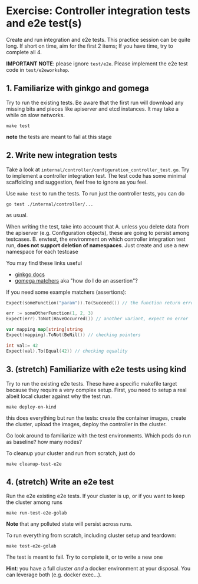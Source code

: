 # Exercise: Controller integration tests and e2e test(s)

Create and run integration and e2e tests.
This practice session can be quite long.
If short on time, aim for the first 2 items;
If you have time, try to complete all 4.

**IMPORTANT NOTE**: please ignore `test/e2e`.
Please implement the e2e test code in `test/e2eworkshop`.

## 1. Familiarize with ginkgo and gomega

Try to run the existing tests. Be aware that the first run will download
any missing bits and pieces like apiserver and etcd instances. It may
take a while on slow networks.
```
make test
```
**note** the tests are meant to fail at this stage

## 2. Write new integration tests

Take a look at `internal/controller/configuration_controller_test.go`.
Try to implement a controller integration test. The test code has some
minimal scaffolding and suggestion, feel free to ignore as you feel.

Use `make test` to run the tests.
To run just the controller tests, you can do
```
go test ./internal/controller/...
```
as usual.

When writing the test, take into account that
A. unless you delete data from the apiserver (e.g. Configuration objects),
   these are going to persist among testcases.
B. envtest, the environment on which controller integration test run,
   **does not support deletion of namespaces**. Just create and use a
   new namespace for each testcase 

You may find these links useful
- [ginkgo docs](https://onsi.github.io/ginkgo)
- [gomega matchers](https://onsi.github.io/gomega/#making-assertions) aka "how do I do an assertion"?

If you need some example matchers (assertions):
```go
Expect(someFunction("param")).To(Succeed()) // the function return error, expect nil error

err := someOtherFunction(1, 2, 3)
Expect(err).ToNot(HaveOccurred()) // another variant, expect no error

var mapping map[string]string
Expect(mapping).ToNot(BeNil()) // checking pointers

int val:= 42
Expect(val).To(Equal(42)) // checking equality
```

## 3. (stretch) Familiarize with e2e tests using kind

Try to run the existing e2e tests. These have a specific makefile target
because they require a very complex setup. First, you need to setup a real
albeit local cluster against why the test run.
```
make deploy-on-kind
```

this does everything but run the tests: create the container images, create
the cluster, upload the images, deploy the controller in the cluster.

Go look around to familiarize with the test environments.
Which pods do run as baseline? how many nodes?

To cleanup your cluster and run from scratch, just do
```
make cleanup-test-e2e
```

## 4. (stretch) Write an e2e test

Run the e2e existing e2e tests.
If your cluster is up, or if you want to keep the cluster among runs
```
make run-test-e2e-golab
```
**Note** that any polluted state will persist across runs.

To run everything from scratch, including cluster setup and teardown:
```
make test-e2e-golab
```

The test is meant to fail. Try to complete it, or to write a new one

**Hint**: you have a full cluster *and* a docker environment at your disposal.
You can leverage both (e.g. docker exec...).

